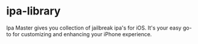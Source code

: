 # ipa-library
Ipa Master gives you collection of jailbreak ipa's for iOS. It's your easy go-to for customizing and enhancing your iPhone experience.
